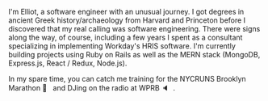 I'm Elliot, a software engineer with an unusual journey. I got degrees in ancient Greek history/archaeology from Harvard and Princeton before I discovered that my real calling was software engineering. There were signs along the way, of course, including a few years I spent as a consultant specializing in implementing Workday's HRIS software. I'm currently building projects using Ruby on Rails as well as the MERN stack (MongoDB, Express.js, React / Redux, Node.js).

In my spare time, you can catch me training for the NYCRUNS Brooklyn Marathon 🏃 &nbsp; and DJing on the radio at WPRB 🔈 &nbsp;.
